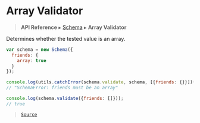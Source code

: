 # Array Validator

> **API Reference** ▸ [Schema](/api/schema.md) ▸ **Array Validator**

<!-- toc -->
Determines whether the tested value is an array.

```javascript
var schema = new Schema({
  friends: {
    array: true
  }
});

console.log(utils.catchError(schema.validate, schema, [{friends: {}}])+'');
// "SchemaError: friends must be an array"

console.log(schema.validate({friends: []}));
// true
```


> [`Source`](https:/github.com/Neft-io/neft/blob/8a7d1218650a3ad43d88cdbda24dae5a72a732ea/src/schema/validators/array.litcoffee)

